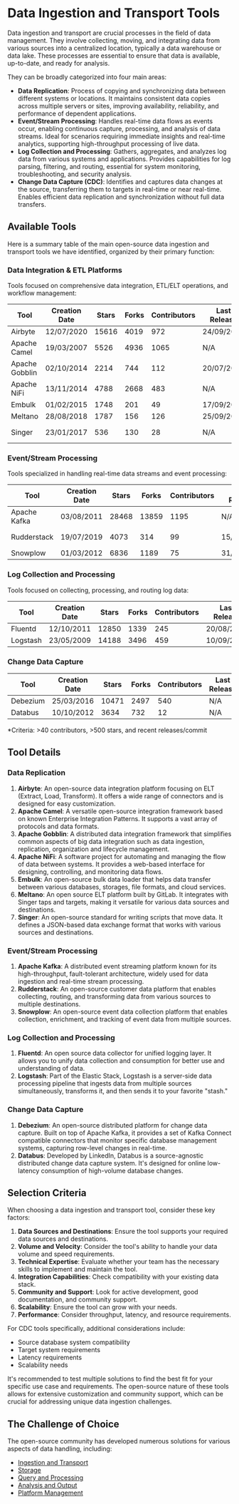 # Data Ingestion and Transport Tools

Data ingestion and transport are crucial processes in the field of data management. They involve collecting, moving, and integrating data from various sources into a centralized location, typically a data warehouse or data lake. These processes are essential to ensure that data is available, up-to-date, and ready for analysis.

They can be broadly categorized into four main areas:
- **Data Replication**: Process of copying and synchronizing data between different systems or locations. It maintains consistent data copies across multiple servers or sites, improving availability, reliability, and performance of dependent applications.
- **Event/Stream Processing**: Handles real-time data flows as events occur, enabling continuous capture, processing, and analysis of data streams. Ideal for scenarios requiring immediate insights and real-time analytics, supporting high-throughput processing of live data.
- **Log Collection and Processing**: Gathers, aggregates, and analyzes log data from various systems and applications. Provides capabilities for log parsing, filtering, and routing, essential for system monitoring, troubleshooting, and security analysis.
- **Change Data Capture (CDC)**: Identifies and captures data changes at the source, transferring them to targets in real-time or near real-time. Enables efficient data replication and synchronization without full data transfers.

## Available Tools

Here is a summary table of the main open-source data ingestion and transport tools we have identified, organized by their primary function:

### Data Integration & ETL Platforms
Tools focused on comprehensive data integration, ETL/ELT operations, and workflow management:

| Tool | Creation Date | Stars | Forks | Contributors | Last Release | Latest Commit | Meets Criteria* | Link |
|------|---------------|-------|-------|--------------|--------------|---------------|-----------------|------|
| Airbyte | 12/07/2020 | 15616 | 4019 | 972 | 24/09/2024 | 25/09/2024 | Yes | https://github.com/airbytehq/airbyte |
| Apache Camel | 19/03/2007 | 5526 | 4936 | 1065 | N/A | 26/09/2024 | Yes | https://github.com/apache/camel |
| Apache Gobblin | 02/10/2014 | 2214 | 744 | 112 | 20/07/2017 | 19/09/2024 | No | https://github.com/apache/gobblin |
| Apache NiFi | 13/11/2014 | 4788 | 2668 | 483 | N/A | 26/09/2024 | Yes | https://github.com/apache/nifi |
| Embulk | 01/02/2015 | 1748 | 201 | 49 | 17/09/2024 | 24/09/2024 | Yes | https://github.com/embulk/embulk |
| Meltano | 28/08/2018 | 1787 | 156 | 126 | 25/09/2024 | 25/09/2024 | Yes | https://github.com/meltano/meltano |
| Singer | 23/01/2017 | 536 | 130 | 28 | N/A | 03/09/2024 | Yes (all tap) | https://github.com/singer-io/singer-python |

### Event/Stream Processing
Tools specialized in handling real-time data streams and event processing:

| Tool | Creation Date | Stars | Forks | Contributors | Last Release | Latest Commit | Meets Criteria* | Link |
|------|---------------|-------|-------|--------------|--------------|---------------|-----------------|------|
| Apache Kafka | 03/08/2011 | 28468 | 13859 | 1195 | N/A | 26/09/2024 | Yes | https://github.com/apache/kafka |
| Rudderstack | 19/07/2019 | 4073 | 314 | 99 | 15/10/2024 | 19/10/2024 | Yes | https://github.com/rudderlabs/rudder-server |
| Snowplow | 01/03/2012 | 6836 | 1189 | 75 | 31/01/2022 | 02/09/2024 | Yes | https://github.com/snowplow/snowplow |

### Log Collection and Processing
Tools focused on collecting, processing, and routing log data:

| Tool | Creation Date | Stars | Forks | Contributors | Last Release | Latest Commit | Meets Criteria* | Link |
|------|---------------|-------|-------|--------------|--------------|---------------|-----------------|------|
| Fluentd | 12/10/2011 | 12850 | 1339 | 245 | 20/08/2024 | 26/09/2024 | Yes | https://github.com/fluent/fluentd |
| Logstash | 23/05/2009 | 14188 | 3496 | 459 | 10/09/2024 | 25/09/2024 | Yes | https://github.com/elastic/logstash |

### Change Data Capture

| Tool | Creation Date | Stars | Forks | Contributors | Last Release | Latest Commit | Meets Criteria* | Link |
|------|---------------|-------|-------|--------------|--------------|---------------|-----------------|------|
| Debezium | 25/03/2016 | 10471 | 2497 | 540 | N/A | 25/09/2024 | Yes | https://github.com/debezium/debezium |
| Databus | 10/10/2012 | 3634 | 732 | 12 | N/A | 07/05/2020 | No | https://github.com/linkedin/databus |

*Criteria: >40 contributors, >500 stars, and recent releases/commit

## Tool Details

### Data Replication

1. **Airbyte**: An open-source data integration platform focusing on ELT (Extract, Load, Transform). It offers a wide range of connectors and is designed for easy customization.
2. **Apache Camel**: A versatile open-source integration framework based on known Enterprise Integration Patterns. It supports a vast array of protocols and data formats.
3. **Apache Gobblin**: A distributed data integration framework that simplifies common aspects of big data integration such as data ingestion, replication, organization and lifecycle management.
4. **Apache NiFi**: A software project for automating and managing the flow of data between systems. It provides a web-based interface for designing, controlling, and monitoring data flows.
5. **Embulk**: An open-source bulk data loader that helps data transfer between various databases, storages, file formats, and cloud services.
6. **Meltano**: An open source ELT platform built by GitLab. It integrates with Singer taps and targets, making it versatile for various data sources and destinations.
7. **Singer**: An open-source standard for writing scripts that move data. It defines a JSON-based data exchange format that works with various sources and destinations.

### Event/Stream Processing

1. **Apache Kafka**: A distributed event streaming platform known for its high-throughput, fault-tolerant architecture, widely used for data ingestion and real-time stream processing.
2. **Rudderstack**: An open-source customer data platform that enables collecting, routing, and transforming data from various sources to multiple destinations.
3. **Snowplow**: An open-source event data collection platform that enables collection, enrichment, and tracking of event data from multiple sources.

### Log Collection and Processing

1. **Fluentd**: An open source data collector for unified logging layer. It allows you to unify data collection and consumption for better use and understanding of data.
2. **Logstash**: Part of the Elastic Stack, Logstash is a server-side data processing pipeline that ingests data from multiple sources simultaneously, transforms it, and then sends it to your favorite "stash."

### Change Data Capture

1. **Debezium**: An open-source distributed platform for change data capture. Built on top of Apache Kafka, it provides a set of Kafka Connect compatible connectors that monitor specific database management systems, capturing row-level changes in real-time.
2. **Databus**: Developed by LinkedIn, Databus is a source-agnostic distributed change data capture system. It's designed for online low-latency consumption of high-volume database changes.

## Selection Criteria

When choosing a data ingestion and transport tool, consider these key factors:

1. **Data Sources and Destinations**: Ensure the tool supports your required data sources and destinations.
2. **Volume and Velocity**: Consider the tool's ability to handle your data volume and speed requirements.
3. **Technical Expertise**: Evaluate whether your team has the necessary skills to implement and maintain the tool.
4. **Integration Capabilities**: Check compatibility with your existing data stack.
5. **Community and Support**: Look for active development, good documentation, and community support.
6. **Scalability**: Ensure the tool can grow with your needs.
7. **Performance**: Consider throughput, latency, and resource requirements.

For CDC tools specifically, additional considerations include:
- Source database system compatibility
- Target system requirements
- Latency requirements
- Scalability needs

It's recommended to test multiple solutions to find the best fit for your specific use case and requirements. The open-source nature of these tools allows for extensive customization and community support, which can be crucial for addressing unique data ingestion challenges.

## The Challenge of Choice
The open-source community has developed numerous solutions for various aspects of data handling, including:
- [Ingestion and Transport](01.ingestion_and_transport.md)
- [Storage](02.storage.md)
- [Query and Processing](d03.query_and_processing.md)
- [Analysis and Output](04.analysis_and_output.md)
- [Platform Management](05.platform_management.md)
